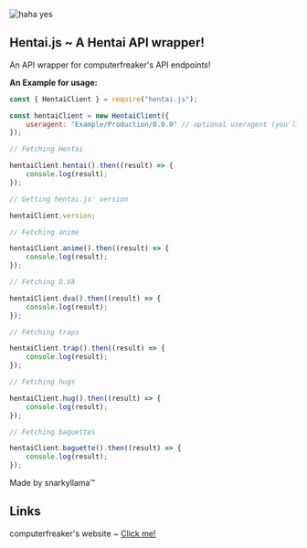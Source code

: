 ![haha yes](https://rei-is-a.good-waifu.pw/MK0RTRF.png)

## Hentai.js ~ A Hentai API wrapper!

An API wrapper for computerfreaker's API endpoints!

**An Example for usage:**
```js
const { HentaiClient } = require("hentai.js");

const hentaiClient = new HentaiClient({
    useragent: "Example/Production/0.0.0" // optional useragent (you'll be given a shitty hentai.js useragent if you don't edit this)
});

// Fetching Hentai

hentaiClient.hentai().then((result) => {
    console.log(result);
});

// Getting hentai.js' version

hentaiClient.version;

// Fetching anime

hentaiClient.anime().then((result) => {
    console.log(result);
});

// Fetching D.VA

hentaiClient.dva().then((result) => {
    console.log(result);
});

// Fetching traps

hentaiClient.trap().then((result) => {
    console.log(result);
});

// Fetching hugs

hentaiClient.hug().then((result) => {
    console.log(result);
});

// Fetching baguettes

hentaiClient.baguette().then((result) => {
    console.log(result);
});
```

Made by snarkyllama™

## Links

computerfreaker's website ~ [Click me!](https://computerfreaker.cf/)
